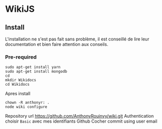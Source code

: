 <!-- TITLE: Wiki Js -->
<!-- SUBTITLE: A quick summary of Wiki Js -->

# WikiJS
## Install
L'installation ne s'est pas fait sans problème, il est conseillé de lire leur documentation et bien faire attention aux conseils.

### Pre-required
```
sudo apt-get install yarn
sudo apt-get install mongodb
cd
mkdir Wikidocs
cd Wikidocs
```

Apres install
```
chown -R anthonyr: .
node wiki configure
```

Repository url
https://github.com/AnthonyRouinvy/wiki.git
Authentication choisir `Basic` avec mes identifiants Github
Cocher commit using user email
